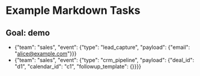 # Example Markdown Tasks

## Goal: demo
- {"team": "sales", "event": {"type": "lead_capture", "payload": {"email": "alice@example.com"}}}
- {"team": "sales", "event": {"type": "crm_pipeline", "payload": {"deal_id": "d1", "calendar_id": "c1", "followup_template": {}}}}

